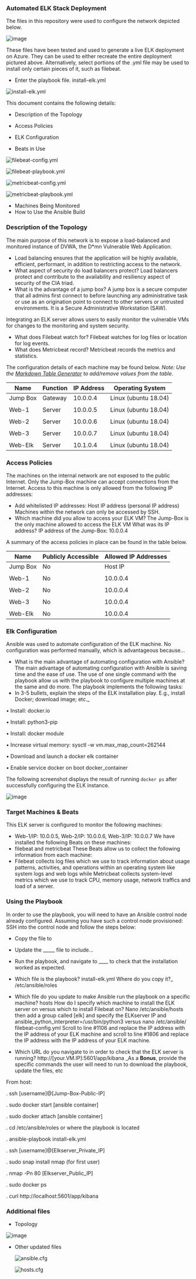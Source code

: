 ### Automated ELK Stack Deployment

The files in this repository were used to configure the network depicted below.

![image](https://github.com/ftraore/cyber-class-project1/blob/main/Diagrams/Diagram.PNG)

These files have been tested and used to generate a live ELK deployment on Azure. They can be used to either recreate the entire deployment pictured above. Alternatively, select portions of the .yml file may be used to install only certain pieces of it, such as filebeat.
- Enter the playbook file. install-elk.yml
 
![install-elk.yml](https://github.com/ftraore/cyber-class-project1/blob/main/Ansible/install-elk.yml)

This document contains the following details:
- Description of the Topology
- Access Policies
- ELK Configuration

- Beats in Use

![filebeat-config.yml](https://github.com/ftraore/cyber-class-project1/blob/main/Ansible/filebeat-config.yml)

![filebeat-playbook.yml](https://github.com/ftraore/cyber-class-project1/blob/main/Ansible/filebeat-playbook.yml)

![metricbeat-config.yml](https://github.com/ftraore/cyber-class-project1/blob/main/Ansible/metricbeat-config.yml)

![metricbeat-playbook.yml](https://github.com/ftraore/cyber-class-project1/blob/main/Ansible/metricbeat-playbook.yml)

- Machines Being Monitored
- How to Use the Ansible Build

### Description of the Topology
The main purpose of this network is to expose a load-balanced and monitored instance of DVWA, the D*mn Vulnerable Web Application.
- Load balancing ensures that the application will be highly available, efficient, performant, in addition to restricting access to the network.
- What aspect of security do load balancers protect? Load balancers protect and contribute to the availability and resiliency aspect of security of the CIA triad.
- What is the advantage of a jump box? A jump box is a secure computer that all admins first connect to before launching any administrative task or use as an origination point to connect to other servers or untrusted environments. It is a Secure Administrative Workstation (SAW).

Integrating an ELK server allows users to easily monitor the vulnerable VMs for changes to the monitoring and system security.
- What does Filebeat watch for? Filebeat watches for log files or location for log events.
- What does Metricbeat record? Metricbeat records the metrics and statistics.

The configuration details of each machine may be found below.
_Note: Use the [Markdown Table Generator](http://www.tablesgenerator.com/markdown_tables) to add/remove values from the table_.

| Name     | Function | IP Address | Operating System    |
|----------|----------|------------|---------------------|
| Jump Box | Gateway  | 10.0.0.4   | Linux (ubuntu 18.04)|
|          |          |            |                     |
| Web-1    | Server   | 10.0.0.5   | Linux (ubuntu 18.04)|
|          |          |            |                     |
| Web-2    | Server   | 10.0.0.6   | Linux (ubuntu 18.04)|
|          |          |            |                     |                 
| Web-3    | Server   | 10.0.0.7   | Linux (ubuntu 18.04)|
|          |          |            |                     |
| Web-Elk  | Server   | 10.1.0.4   | Linux (ubuntu 18.04)|
 

### Access Policies
The machines on the internal network are not exposed to the public Internet. 
Only the Jump-Box machine can accept connections from the Internet. Access to this machine is only allowed from the following IP addresses:
- Add whitelisted IP addresses: Host IP address (personal IP address)
Machines within the network can only be accessed by SSH.
- Which machine did you allow to access your ELK VM? The Jump-Box is the only machine allowed to access the ELK VM What was its IP address? IP address of the Jump-Box: 10.0.0.4 

A summary of the access policies in place can be found in the table below. 

| Name      | Publicly Accessible | Allowed IP Addresses |
|-----------|---------------------|----------------------|
| Jump Box  | No                  | Host IP              |
|           |                     |                      |
| Web-1     | No                  | 10.0.0.4             |
|           |                     |                      |
| Web-2     | No                  | 10.0.0.4             |
|           |                     |                      |
| Web-3     | No                  | 10.0.0.4             |
|           |                     |                      |
| Web-Elk   | No                  | 10.0.0.4             |


### Elk Configuration 
Ansible was used to automate configuration of the ELK machine. No configuration was performed manually, which is advantageous because...
- What is the main advantage of automating configuration with Ansible? The main advantage of automating configuration with Ansible is saving time and the ease of use. The use of one single command with the playbook allow us with the playbook to configure multiple machines at the same and do more. 
The playbook implements the following tasks:
- In 3-5 bullets, explain the steps of the ELK installation play. E.g., install Docker; download image; etc._

•	Install: docker.io

•	Install: python3-pip

•	Install: docker module

•	Increase virtual memory: sysctl -w vm.max_map_count=262144

•	Download and launch a docker elk container

•	Enable service docker on boot docker_container

The following screenshot displays the result of running `docker ps` after successfully configuring the ELK instance.

![image](https://github.com/ftraore/cyber-class-project1/blob/main/Diagrams/Run%20docker%20ps.PNG)

### Target Machines & Beats
This ELK server is configured to monitor the following machines:
- Web-1/IP: 10.0.0.5, Web-2/IP: 10.0.0.6, Web-3/IP: 10.0.0.7
We have installed the following Beats on these machines:
- filebeat and metricbeat
These Beats allow us to collect the following information from each machine:
- Filebeat collects log files which we use to track information about usage patterns, activities, and operations within an operating system like system logs and web logs while Metricbeat collects system-level metrics which we use to track CPU, memory usage, network traffics and load of a server.

### Using the Playbook
In order to use the playbook, you will need to have an Ansible control node already configured. Assuming you have such a control node provisioned: 
SSH into the control node and follow the steps below:
- Copy the  file to 
- Update the _____ file to include...
- Run the playbook, and navigate to ____ to check that the installation worked as expected.
- Which file is the playbook? install-elk.yml Where do you copy it?_ /etc/ansible/roles

- Which file do you update to make Ansible run the playbook on a specific machine? hosts How do I specify which machine to install the ELK server on versus which to install Filebeat on? Nano /etc/ansible/hosts  then add a group called [elk] and specify the ELKserver IP and ansible_python_interpreter=/usr/bin/python3 versus 
nano /etc/ansible/ filebeat-config.yml Scroll to line #1106 and replace the IP address with the IP address of your ELK machine and scroll to line #1806 and replace the IP address with the IP address of your ELK machine.

- Which URL do you navigate to in order to check that the ELK server is running? http://[your.VM.IP]:5601/app/kibana
_As a **Bonus**, provide the specific commands the user will need to run to download the playbook, update the files, etc

From host:

. ssh [username]@[Jump-Box-Public-IP]

. sudo docker start [ansible container]

. sudo docker attach [ansible container]

. cd /etc/ansible/roles or where the playbook is located

. ansible-playbook install-elk.yml

. ssh [username]@[Elkserver_Private_IP]

. sudo snap install nmap (for first user)

. nmap -Pn 80 [Elkserver_Public_IP]

. sudo docker ps

. curl http://localhost:5601/app/kibana

### Additional files

- Topology

![image](https://github.com/ftraore/cyber-class-project1/blob/main/Diagrams/Topology.PNG)

- Other updated files

  ![ansible.cfg](https://github.com/ftraore/cyber-class-project1/blob/main/Ansible/ansible.cfg)
  
  ![hosts.cfg](https://github.com/ftraore/cyber-class-project1/blob/main/Ansible/hosts.cfg)

